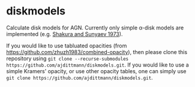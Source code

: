 # diskmodels
Calculate disk models for AGN. Currently only simple α-disk models are implemented (e.g. [Shakura and Sunyaev 1973](https://ui.adsabs.harvard.edu/abs/1973A%26A....24..337S/abstract)). 

If you would like to use tabluated opacities (from https://github.com/zhuzh1983/combined-opacity), then please clone this repository using 
`git clone --recurse-submodules https://github.com/ajdittmann/diskmodels.git`. If you would like to use a simple Kramers' opacity, or use other opacity tables,
one can simply use `git clone https://github.com/ajdittmann/diskmodels.git`.
